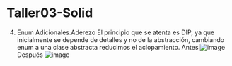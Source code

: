 # Taller03-Solid
4. Enum Adicionales.Aderezo
  El principio que se atenta es DIP, ya que inicialmente se depende de detalles y no de la abstracción, cambiando enum a una clase abstracta reducimos el aclopamiento.
  Antes
  ![image](https://user-images.githubusercontent.com/8119854/121571127-3d1f7700-c9e8-11eb-935c-339c36b67080.png)
  Después
  ![image](https://user-images.githubusercontent.com/8119854/121572395-c08d9800-c9e9-11eb-98ca-70acf7a3eabc.png)
